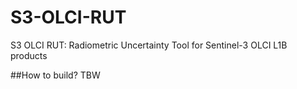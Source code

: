 # S3-OLCI-RUT
S3 OLCI RUT: Radiometric Uncertainty Tool for Sentinel-3 OLCI L1B products

##How to build?
TBW
